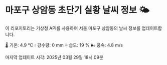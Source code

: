 
# 마포구 상암동 초단기 실황 날씨 정보 🌤️

이 리포지토리는 기상청 API를 사용하여 서울 마포구 상암동의 날씨 정보를 업데이트합니다. 

🌡️ 기온: 4.9 ℃
💧 강수량: 0 mm
💦 습도: 19 %
🌬️ 풍속: 4.8 m/s

마지막 업데이트 시각: 2025년 03월 29일 18시 09분    
